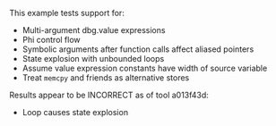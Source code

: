 This example tests support for:

* Multi-argument dbg.value expressions
* Phi control flow
* Symbolic arguments after function calls affect aliased pointers
* State explosion with unbounded loops
* Assume value expression constants have width of source variable
* Treat `memcpy` and friends as alternative stores

Results appear to be INCORRECT as of tool a013f43d:

* Loop causes state explosion
